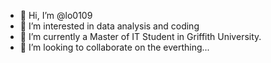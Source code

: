 - 👋 Hi, I’m @lo0109
- 👀 I’m interested in data analysis and coding
- 🌱 I’m currently a Master of IT Student in Griffith University. 
- 💞️ I’m looking to collaborate on the everthing...

<!---
lo0109/lo0109 is a ✨ special ✨ repository because its `README.md` (this file) appears on your GitHub profile.
You can click the Preview link to take a look at your changes.
--->
